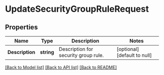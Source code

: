 # UpdateSecurityGroupRuleRequest

## Properties
Name | Type | Description | Notes
------------ | ------------- | ------------- | -------------
**Description** | **string** | Description for security group rule. | [optional] [default to null]

[[Back to Model list]](../README.md#documentation-for-models) [[Back to API list]](../README.md#documentation-for-api-endpoints) [[Back to README]](../README.md)


